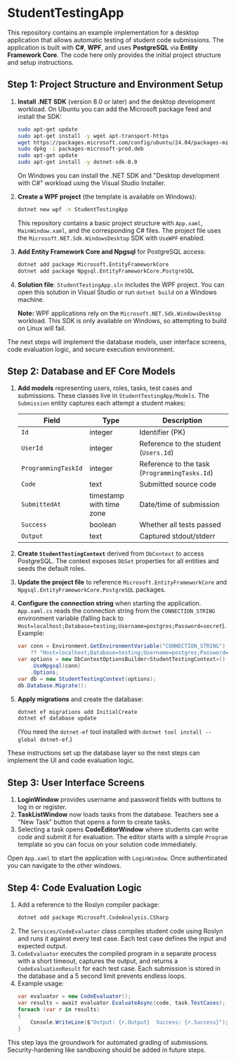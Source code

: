 # StudentTestingApp

This repository contains an example implementation for a desktop application that allows automatic testing of student code submissions. The application is built with **C#**, **WPF**, and uses **PostgreSQL** via **Entity Framework Core**. The code here only provides the initial project structure and setup instructions.

## Step 1: Project Structure and Environment Setup

1. **Install .NET SDK** (version 8.0 or later) and the desktop development workload. On Ubuntu you can add the Microsoft package feed and install the SDK:
   ```bash
   sudo apt-get update
   sudo apt-get install -y wget apt-transport-https
   wget https://packages.microsoft.com/config/ubuntu/24.04/packages-microsoft-prod.deb
   sudo dpkg -i packages-microsoft-prod.deb
   sudo apt-get update
   sudo apt-get install -y dotnet-sdk-8.0
   ```
   On Windows you can install the .NET SDK and "Desktop development with C#" workload using the Visual Studio Installer.

2. **Create a WPF project** (the template is available on Windows):
   ```bash
   dotnet new wpf -n StudentTestingApp
   ```
   This repository contains a basic project structure with `App.xaml`, `MainWindow.xaml`, and the corresponding C# files. The project file uses the `Microsoft.NET.Sdk.WindowsDesktop` SDK with `UseWPF` enabled.

3. **Add Entity Framework Core and Npgsql** for PostgreSQL access:
   ```bash
   dotnet add package Microsoft.EntityFrameworkCore
   dotnet add package Npgsql.EntityFrameworkCore.PostgreSQL
   ```

4. **Solution file**: `StudentTestingApp.sln` includes the WPF project. You can open this solution in Visual Studio or run `dotnet build` on a Windows machine.

   **Note:** WPF applications rely on the `Microsoft.NET.Sdk.WindowsDesktop` workload. This SDK is only available on Windows, so attempting to build on Linux will fail.

The next steps will implement the database models, user interface screens, code evaluation logic, and secure execution environment.

## Step 2: Database and EF Core Models

1. **Add models** representing users, roles, tasks, test cases and submissions. These classes live in `StudentTestingApp/Models`.
   The `Submission` entity captures each attempt a student makes:

   | Field | Type | Description |
   |-------|------|-------------|
   | `Id` | integer | Identifier (PK) |
   | `UserId` | integer | Reference to the student (`Users.Id`) |
   | `ProgrammingTaskId` | integer | Reference to the task (`ProgrammingTasks.Id`) |
   | `Code` | text | Submitted source code |
   | `SubmittedAt` | timestamp with time zone | Date/time of submission |
   | `Success` | boolean | Whether all tests passed |
   | `Output` | text | Captured stdout/stderr |
2. **Create `StudentTestingContext`** derived from `DbContext` to access PostgreSQL. The context exposes `DbSet` properties for all entities and seeds the default roles.
3. **Update the project file** to reference `Microsoft.EntityFrameworkCore` and `Npgsql.EntityFrameworkCore.PostgreSQL` packages.
4. **Configure the connection string** when starting the application. `App.xaml.cs` reads the connection string from the `CONNECTION_STRING` environment variable (falling back to `Host=localhost;Database=testing;Username=postgres;Password=secret`). Example:
   ```csharp
   var conn = Environment.GetEnvironmentVariable("CONNECTION_STRING") 
       ?? "Host=localhost;Database=testing;Username=postgres;Password=secret";
   var options = new DbContextOptionsBuilder<StudentTestingContext>()
       .UseNpgsql(conn)
       .Options;
   var db = new StudentTestingContext(options);
   db.Database.Migrate();
   ```
5. **Apply migrations** and create the database:
   ```bash
   dotnet ef migrations add InitialCreate
   dotnet ef database update
   ```
   (You need the `dotnet-ef` tool installed with `dotnet tool install --global dotnet-ef`.)

These instructions set up the database layer so the next steps can implement the UI and code evaluation logic.

## Step 3: User Interface Screens

1. **LoginWindow** provides username and password fields with buttons to log in or register.
2. **TaskListWindow** now loads tasks from the database. Teachers see a "New Task" button that opens a form to create tasks.
3. Selecting a task opens **CodeEditorWindow** where students can write code and submit it for evaluation. The editor starts with a simple `Program` template so you can focus on your solution code immediately.


Open `App.xaml` to start the application with `LoginWindow`. Once authenticated you can navigate to the other windows.

## Step 4: Code Evaluation Logic

1. Add a reference to the Roslyn compiler package:
   ```bash
   dotnet add package Microsoft.CodeAnalysis.CSharp
   ```
2. The `Services/CodeEvaluator` class compiles student code using Roslyn and runs it against every test case. Each test case defines the input and expected output.
3. `CodeEvaluator` executes the compiled program in a separate process with a short timeout, captures the output, and returns a `CodeEvaluationResult` for each test case.
   Each submission is stored in the database and a 5 second limit prevents endless loops.
4. Example usage:
   ```csharp
   var evaluator = new CodeEvaluator();
   var results = await evaluator.EvaluateAsync(code, task.TestCases);
   foreach (var r in results)
   {
       Console.WriteLine($"Output: {r.Output}  Success: {r.Success}");
   }
   ```

This step lays the groundwork for automated grading of submissions. Security-hardening like sandboxing should be added in future steps.
